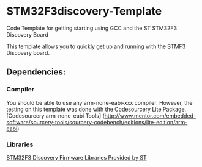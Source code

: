 STM32F3discovery-Template
=========================

Code Template for getting starting using GCC and the ST STM32F3 Discovery Board

This template allows you to quickly get up and running with the STMF3 Discovery board. 

## Dependencies: 

### Compiler
You should be able to use any arm-none-eabi-xxx compiler. However, the testing on this template was done with the Codesourcery Lite Package. 
[Codesourcery arm-none-eabi Tools] (http://www.mentor.com/embedded-software/sourcery-tools/sourcery-codebench/editions/lite-edition/arm-eabi)

### Libraries
[STM32F3 Discovery Firmware Libraries Provided by ST](http://www.st.com/internet/com/SOFTWARE_RESOURCES/SW_COMPONENT/FIRMWARE/stm32f3discovery_fw.zip)





